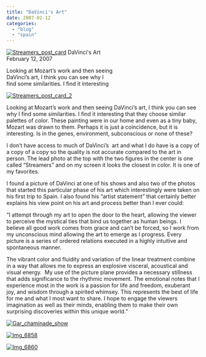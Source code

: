 ```yaml
---
title: "DaVinci's Art"
date: 2007-02-12
categories: 
  - "blog"
  - "spain"
---
```


 [![Streamers_post_card](http://soultravelers3new.local/images/2008/04/18/streamers_post_card.png "Streamers_post_card")](https://pub-ac94b3f306b24c0dba4238943c97f2e1.r2.dev/photos/uncategorized/2008/04/18/streamers_post_card.png) DaVinci's Art  
February 12, 2007

Looking at Mozart’s work and then seeing  
DaVinci’s art, I think you can see why I  
find some similarities. I find it interesting

<!--more-->

[![Streamers_post_card_2](http://soultravelers3new.local/images/2008/04/18/streamers_post_card_2.png "Streamers_post_card_2")](https://pub-ac94b3f306b24c0dba4238943c97f2e1.r2.dev/photos/uncategorized/2008/04/18/streamers_post_card_2.png)

Looking at Mozart’s work and then seeing DaVinci’s art, I think you can see why I find some similarities. I find it interesting that they choose similar palettes of color. These painting were in our home and even as a tiny baby, Mozart was drawn to them. Perhaps it is just a coincidence, but it is interesting. Is in the genes, environment, subconscious or none of these?

I don’t have access to much of DaVinci’s  art and what I do have is a copy of a copy of a copy so the quality is not accurate compared to the art in person. The lead photo at the top with the two figures in the center is one called “Streamers” and on my screen it looks the closest in color. It is one of my favorites.

I found a picture of DaVinci at one of his shows and also two of the photos that started this particular phase of his art which interestingly were taken on his first trip to Spain. I also found his “artist statement” that certainly better explains his view point on his art and process better than I ever could:

“I attempt through my art to open the door to the heart, allowing the viewer to perceive the mystical ties that bind us together as human beings. I believe all good work comes from grace and can’t be forced, so I work from my unconscious mind allowing the art to emerge as I progress. Every picture is a series of ordered relations executed in a highly intuitive and spontaneous manner.

The vibrant color and fluidity and variation of the linear treatment combine in a way that allows me to express an explosive visceral, acoustical and visual energy.  My use of the picture plane provides a necessary stillness that adds significance to the rhythmic movement. The emotional notes that I experience most in the work is a passion for life and freedom, exuberant joy, and wisdom through a spirited whimsey. This represents the best of life for me and what I most want to share. I hope to engage the viewers imagination as well as their minds, enabling them to make their own surprising discoveries within this unique world.”

[![Gar_chaminade_show](http://soultravelers3new.local/images/2008/04/18/gar_chaminade_show.png "Gar_chaminade_show")](https://pub-ac94b3f306b24c0dba4238943c97f2e1.r2.dev/photos/uncategorized/2008/04/18/gar_chaminade_show.png)

[![Img_6858](http://soultravelers3new.local/images/2008/04/18/img_6858.png "Img_6858")](https://pub-ac94b3f306b24c0dba4238943c97f2e1.r2.dev/photos/uncategorized/2008/04/18/img_6858.png)

[![Img_6860](http://soultravelers3new.local/images/2008/04/18/img_6860.png "Img_6860")](https://pub-ac94b3f306b24c0dba4238943c97f2e1.r2.dev/photos/uncategorized/2008/04/18/img_6860.png)
